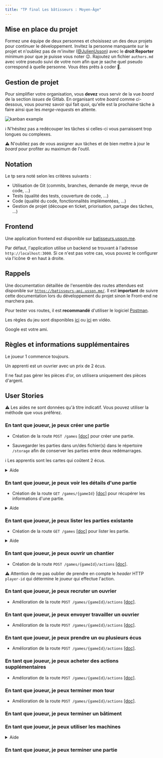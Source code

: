 ```yaml
---
title: "TP final Les bâtisseurs : Moyen-Âge"
---
```


## Mise en place du projet

Formez une équipe de deux personnes et choisissez un des deux projets pour continuer le développement. Invitez la personne manquante sur le projet et n'oubliez pas de m'inviter ([@JulienUsson](https://gitlab.com/JulienUsson)) avec le **droit Reporter** minimum pour que je puisse vous noter 😉. Rajoutez un fichier `authors.md` avec votre pseudo suivi de votre nom afin que je sache quel pseudo correspond à quelle personne. Vous êtes prêts à coder 🎉.

## Gestion de projet

Pour simplifier votre organisation, vous **devez** vous servir de la vue *board* de la section *issues* de Gitlab. En organisant votre *board* comme ci-dessous, vous pourrez savoir qui fait quoi, qu'elle est la prochaine tâche à faire ainsi que les *merge-requests* en attente.

![kanban example](../kanban.png)

ℹ️ N'hésitez pas a redécouper les tâches si celles-ci vous parraissent trop longues ou complexes.

⚠️ N'oubliez pas de vous assigner aux tâches et de bien mettre à jour le *board* pour profiter au maximum de l'outil.

## Notation

Le tp sera noté selon les critères suivants :

- Utilisation de Git (commits, branches, demande de merge, revue de code, ...)
- Tests (qualité des tests, couverture de code, ...)
- Code (qualité du code, fonctionnalités implémentées, ...)
- Gestion de projet (découpe en ticket, priorisation, partage des tâches, ...)

## Frontend

Une application frontend est disponible sur [batisseurs.usson.me](https://batisseurs.usson.me).

Par défaut, l'application utilise un backend se trouvant à l'adresse `http://localhost:3000`. Si ce n'est pas votre cas, vous pouvez le configurer via l'icône ⚙️ en haut à droite.

## Rappels

Une documentation détaillée de l'ensemble des routes attendues est disponible sur [`https://batisseurs-api.usson.me/`](https://batisseurs-api.usson.me/). Il est **important** de suivre cette documentation lors du développement du projet sinon le Front-end ne marchera pas.


Pour tester vos routes, il est **recommandé** d'utiliser le logiciel [Postman](https://cours.usson.me/annexes/postman/).

Les règles du jeu sont disponibles [ici](../rules.pdf) ou [ici](https://www.youtube.com/watch?v=YINhY-7AXqw) en vidéo.

Google est votre ami.


## Règles et informations supplémentaires

Le joueur 1 commence toujours.

Un apprenti est un ouvrier avec un prix de 2 écus.

Il ne faut pas gérer les pièces d'or, on utilisera uniquement des pièces d'argent.


## User Stories

⚠️ Les aides ne sont données qu'à titre indicatif. Vous pouvez utiliser la méthode que vous préférez.

### En tant que joueur, je peux créer une partie

 * Création de la route `POST /games` [[doc]](https://batisseurs-api.usson.me/#api-Game-createGame) pour créer une partie. 

 * Sauvegarder les parties dans un/des fichier(s) dans le répertoire `/storage` afin de conserver les parties entre deux redémarrages.

ℹ️ Les apprentis sont les cartes qui coûtent 2 écus.

<details>
    <summary>Aide</summary>

 * Créer une partie avec les valeurs de départ. (s'aider de la [doc](https://batisseurs-api.usson.me/#api-Game-createGame) et des [règles](../rules.pdf) pour déduire les valeurs).
 Attention il faut sauvegardé les decks dans la partie mais ne pas l'envoyer au joueur (il pourrait tricher avec ces infos).
On peut le stocker dans `game._private.buildingsDeck` et dans `game._private.workersDeck` puis le filter avant l'envoi via :

```javascript
function filterPrivateField(obj) {
    delete obj._private
    return obj
}

router.get("/games/:gameId", function(req, res) {
    const game = // ...
    res.json(filterPrivateField(game))
})
```

 * Lire de fichier `storage/database.json`, s'il n'existe pas le créer avec la valeur `[]` (tableau vide) puis le transformer en JS avec [JSON.parse()](https://developer.mozilla.org/fr/docs/Web/JavaScript/Reference/Objets_globaux/JSON/parse).
 * Ajouter la partie créée dans le tableau des parties.
 * Ecraser le fichier `storage/database.json` avec le nouveau tableau des parties.  

ℹ️ [uuidv4()](https://www.npmjs.com/package/uuid) permet de générer un identifiant aléatoire unique.

ℹ️ [shuffle()](https://lodash.com/docs/4.17.15#shuffle) permet de mélanger un tableau.

ℹ️ [fs.promises.readFile()](https://nodejs.org/api/fs.html#fs_fspromises_readdir_path_options) permet de lire dans un fichier.

ℹ️ [fs.promises.writeFile()](https://nodejs.org/api/fs.html#fs_fspromises_writefile_file_data_options) permet d'écrire dans un fichier.

ℹ️ [JSON.stringify()](https://developer.mozilla.org/fr/docs/Web/JavaScript/Reference/Objets_globaux/JSON/stringify) permet de convertir un objet Javascript en string.

ℹ️ [JSON.parse()](https://developer.mozilla.org/fr/docs/Web/JavaScript/Reference/Objets_globaux/JSON/parse) permet de convertir un string en objet Javascript.

</details>

### En tant que joueur, je peux voir les détails d'une partie

 * Création de la route `GET /games/{gameId}` [[doc]](https://batisseurs-api.usson.me/#api-Game-getGame) pour récupérer les informations d'une partie. 

<details>
    <summary>Aide</summary>
    
 * Lire le fichier de base de données et le parser.
 * Utiliser [find](https://developer.mozilla.org/en-US/docs/Web/JavaScript/Reference/Global_Objects/Array/find) pour trouver la partie via son id.
 * La retourner 

</details>

### En tant que joueur, je peux lister les parties existante

 * Création de la route `GET /games` [[doc]](https://batisseurs-api.usson.me/#api-Game-findAllGames) pour lister les partie. 


<details>
    <summary>Aide</summary>
    
 * Lire le fichier de base de données et le parser.
 * Retourner le tableau des parties.
    
</details>

### En tant que joueur, je peux ouvrir un chantier

 * Création de la route `POST /games/{gameId}/actions` [[doc]](https://batisseurs-api.usson.me/#api-Game-playAction). 

⚠️ Attention de ne pas oublier de prendre en compte le *header* HTTP `player-id` qui détermine le joueur qui effectue l'action.

### En tant que joueur, je peux recruter un ouvrier

 * Amélioration de la route `POST /games/{gameId}/actions` [[doc]](https://batisseurs-api.usson.me/#api-Game-playAction). 

### En tant que joueur, je peux envoyer travailler un ouvrier

 * Amélioration de la route `POST /games/{gameId}/actions` [[doc]](https://batisseurs-api.usson.me/#api-Game-playAction). 

### En tant que joueur, je peux prendre un ou plusieurs écus

 * Amélioration de la route `POST /games/{gameId}/actions` [[doc]](https://batisseurs-api.usson.me/#api-Game-playAction). 

### En tant que joueur, je peux acheter des actions supplémentaires

 * Amélioration de la route `POST /games/{gameId}/actions` [[doc]](https://batisseurs-api.usson.me/#api-Game-playAction). 

### En tant que joueur, je peux terminer mon tour

 * Amélioration de la route `POST /games/{gameId}/actions` [[doc]](https://batisseurs-api.usson.me/#api-Game-playAction). 

### En tant que joueur, je peux terminer un bâtiment

### En tant que joueur, je peux utiliser les machines

<details>
    <summary>Aide</summary>

Une des possibilité est qu'une fois un bâtiment machine terminé, on peut créer un ouvrier correspondant aux caractéristiques de la carte. 

</details>

### En tant que joueur, je peux terminer une partie
